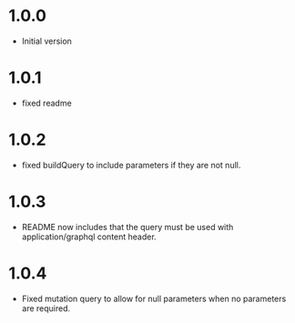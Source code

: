 # 1.0.0

- Initial version

# 1.0.1

- fixed readme

# 1.0.2

- fixed buildQuery to include parameters if they are not null.

# 1.0.3

- README now includes that the query must be used with application/graphql content header.

# 1.0.4

- Fixed mutation query to allow for null parameters when no parameters are required.
